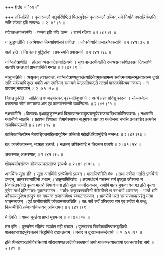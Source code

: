 +++
title = "०४१"

+++
तस्मिन्निति । कृताञ्जलौ मातृपरिवेष्टितं पितरमुद्दिश्य कृताञ्जलौ तस्मिन् रामे निर्याते नगरान्निर्गच्छति सति संजज्ञ इति सम्बन्धः  ॥  २।४१।१  ॥   

  

तदेवाहअनाथस्येति । गम्यत इति गतिः प्राप्यः । शरणं रक्षिता  ॥  २।४१।२  ॥   

  

न क्रुद्ध्यतीति । अभिशप्तः मिथ्याभिशंसनं प्रापितः । क्रोधनीयानि प्रजाक्रोधकराणि  ॥  २।४१।३५  ॥   

  

अहो इति । निश्चेतनः बुद्धिहीनः । प्रवत्स्यति प्रवासयति  ॥  २।४१।६८  ॥   

  

नाग्निहोत्राणीति । होतृ़णां व्यसनातिशयादित्यर्थः । सूर्यश्चान्तरधीयतेति रामव्यसनकर्शितस्सन् दिवसशेषे सत्यपि अन्तर्धानं प्राप्तवानिति गम्यते  ॥  २।४१।९  ॥   

  

व्यसृजन्निति । व्यसृजन् त्यक्तवन्तः, नाग्निहोत्राण्यहूयन्तेत्यादिनैवमुक्तम्रामस्य सर्वात्मनामात्मभूतत्वात्तस्य दुःखे सति सर्वस्यापि दुःखं भवति अत एवास्मिन् रामायणे यद्यत्प्रतिपाद्यते तत्सर्वं वास्तवमेवेत्यवगन्तव्यम् । न पाययन् नापाययन्  ॥  २।४१।१०  ॥   

  

त्रिशङ्कुरिति । लोहिताङ्गः अङ्गारकः, बृहस्पतिबुधावपि । अन्ये ग्रहाः शनिशुक्रादयः । सोममभ्येत्य वक्रगत्या सोमं समाक्रम्य अत एव दारुणास्सन्तो व्यवस्थिताः  ॥  २।४१।११  ॥   

  

नक्षत्राणीति । विशाखाः इक्ष्वाकुकुलनक्षत्रं विशाखानक्षत्रादुत्पन्नसूर्यवंशजत्वादिक्ष्वाकोरित्याशयः । नक्षत्राणि गतार्चीषि जातानि । ग्रहाश्च विशाखाः विमार्गस्थाश्च सधूमाश्च अत एव गततेजसः नभसि प्रचकाशिर इत्यनेन राजविपत्सूच्यते  ॥  २।४१।१२  ॥   

  

कालिकानिलवेगेन मेघपङ्क्तिसहितवायुवेगेन उत्थितो महोदधिरिवाभूदिति सम्बन्धः  ॥  २।४१।१३  ॥   

  

ग्रहः जात्येकवचनम्, नवग्रहा इत्यर्थः । नक्षत्रम् अश्विन्यादि न किञ्चन प्रकाशे  ॥  २।४१।१४  ॥   

  

अकस्मात् अकारणात्  ॥  २।४१।१५  ॥   

  

शोकपर्यायसंतप्तः शोकपरम्परासंतप्त इत्यर्थः  ॥  २।४१।१५१८  ॥   

  

अनर्थिनः सुता इति । सुता अनर्थिनो ऽनपेक्षिणो ऽभवन् । मातापित्रोरिति शेषः । तथा स्त्रीणां भर्तारो ऽनर्थिनो ऽभवन्, भ्रातरश्चानार्थिनो ऽभवन् । भ्रातृ़णामितिशेषः । अयमर्थःवनं गच्छन्तं रामं दृष्ट्वा कौसल्या न निवारितवतीति कृत्वा मातरो निष्प्रयोजना इति सुता जननीरत्यजन्, रामोपि मातरं मुक्त्वा वनं गत इति कृत्वा पुत्रेण नार्थ इति मातरः सुतानत्यजन् । भर्तारः पत्युपद्रवकारिणीं कैकेयीमवेक्ष्य स्वभार्या अत्यजन् । भार्या अपि कौसल्यामुपेक्ष्य तत्पुत्रं वनं गमयन्तं राजानमवेक्ष्य स्वभर्तृ़नत्यजन् । भ्रातरोपि भरतं रामराज्यापहारहेतुं मत्वा भ्रातृनत्यजन् । एवं कनीयांसोपि ज्येष्ठानत्यजन्निति । ततः सर्वे सर्वं परित्यज्य राम एव सर्वेषां नो बन्धुः किमन्यैरिति तमेवान्वचिन्तयन् अचिन्तयन्  ॥  २।४१।१९  ॥   

  

ये त्विति । शयनं मूर्च्छया प्राप्तं भूशयनम्  ॥  २।४१।२०  ॥   

  

तत इति । पुरन्दरेण रहितेव सपर्वता मही चचाल । पुरन्दरस्य त्रिलोकपतित्वात्तद्राहित्ये पालकाभावाद्भूमेश्चलनं सिद्धमिति दृष्टान्तत्वम् । ननाद च दुःखाच्चक्रन्देत्यर्थः  ॥  २।४१।२१  ॥   

  

इति श्रीमहेश्वरतीर्थविरचितायां श्रीरामायणतत्त्वदीपिकाख्यायां अयोध्याकाण्डव्याख्यायां एकचत्वारिंशः सर्गः  ॥  २।४१  ॥   

  

  

